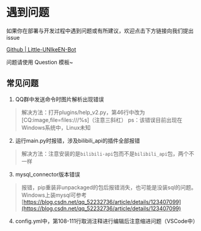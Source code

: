 # 遇到问题

如果你在部署与开发过程中遇到问题或有所建议，欢迎点击下方链接向我们提出 issue

[Github | Little-UNIkeEN-Bot](https://github.com/UNIkeEN/Little-UNIkeEN-Bot/issues)

问题请使用 Question 模板~

## 常见问题

1. QQ群中发送命令时图片解析出现错误
> 解决方法：打开plugins/help_v2.py，第46行中改为[CQ:image,file=files:///%s]（注意三斜杠）
> ps：该错误目前出现在Windows系统中，Linux未知

2. 运行main.py时报错，涉及bilibili_api的插件全部报错
> 解决方法：注意安装的是`bilibili-api`包而不是`bilibili_api`包，两个不一样

3. mysql_connector版本错误
> 报错，pip重装非unpackaged的包后报错消失，也可能是没装sql的问题。Windows上装mysql可参考[https://blog.csdn.net/qq_52232736/article/details/123407099](https://blog.csdn.net/qq_52232736/article/details/123407099)

4. config.yml中，第108-111行取消注释进行编辑后注意缩进问题（VSCode中）

